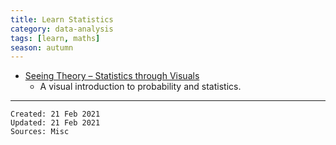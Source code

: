 ```yaml
---
title: Learn Statistics
category: data-analysis
tags: [learn, maths]
season: autumn
---
```


* [Seeing Theory – Statistics through Visuals](http://seeingtheory.io)
	* A visual introduction to probability and statistics.

---

    Created: 21 Feb 2021
    Updated: 21 Feb 2021
    Sources: Misc
